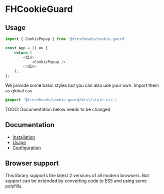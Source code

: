 # FHCookieGuard

## Usage

```js
import { CookiePopup } from '@freshheads/cookie-guard'

const App = () => {
    return (
        <div>
            <CookiePopup />
        </div>
    );
};
```

We provide some basic styles but you can also use your own.
Import them as global css.
```css
@import '@freshheads/cookie-guard/dist/style.css';
```


TODO: Documentation below needs to be changed
## Documentation

- [Installation](doc/installation.md)
- [Usage](doc/usage.md)
- [Configuration](doc/configuration.md)

## Browser support

This library supports the latest 2 versions of all modern browsers. But support can be extended by converting code to ES5 and using some polyfills.
